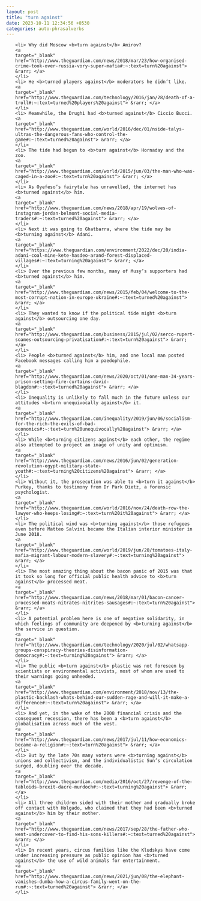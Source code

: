 ```yaml
---
layout: post
title: "turn against"
date: 2023-10-11 12:34:56 +0530
categories: auto-phrasalverbs
---
```

<ol>

    <li> Why did Moscow <b>turn against</b> Amirov?
    <a 
    target="_blank" 
    href="http://www.theguardian.com/news/2018/mar/23/how-organised-crime-took-over-russia-vory-super-mafia#:~:text=turn%20against"> &rarr; </a>
    </li>
    <li> He <b>turned players against</b> moderators he didn’t like.
    <a 
    target="_blank" 
    href="http://www.theguardian.com/technology/2016/jan/28/death-of-a-troll#:~:text=turned%20players%20against"> &rarr; </a>
    </li>
    <li> Meanwhile, the Drughi had <b>turned against</b> Ciccio Bucci.
    <a 
    target="_blank" 
    href="http://www.theguardian.com/world/2016/dec/01/nside-talys-ultras-the-dangerous-fans-who-control-the-game#:~:text=turned%20against"> &rarr; </a>
    </li>
    <li> The tide had begun to <b>turn against</b> Hornaday and the zoo.
    <a 
    target="_blank" 
    href="http://www.theguardian.com/world/2015/jun/03/the-man-who-was-caged-in-a-zoo#:~:text=turn%20against"> &rarr; </a>
    </li>
    <li> As Oyefeso’s fairytale has unravelled, the internet has <b>turned against</b> him.
    <a 
    target="_blank" 
    href="http://www.theguardian.com/news/2018/apr/19/wolves-of-instagram-jordan-belmont-social-media-traders#:~:text=turned%20against"> &rarr; </a>
    </li>
    <li> Next it was going to Ghatbarra, where the tide may be <b>turning against</b> Adani.
    <a 
    target="_blank" 
    href="https://www.theguardian.com/environment/2022/dec/20/india-adani-coal-mine-kete-hasdeo-arand-forest-displaced-villages#:~:text=turning%20against"> &rarr; </a>
    </li>
    <li> Over the previous few months, many of Musy’s supporters had <b>turned against</b> him.
    <a 
    target="_blank" 
    href="http://www.theguardian.com/news/2015/feb/04/welcome-to-the-most-corrupt-nation-in-europe-ukraine#:~:text=turned%20against"> &rarr; </a>
    </li>
    <li> They wanted to know if the political tide might <b>turn against</b> outsourcing one day.
    <a 
    target="_blank" 
    href="http://www.theguardian.com/business/2015/jul/02/serco-rupert-soames-outsourcing-privatisation#:~:text=turn%20against"> &rarr; </a>
    </li>
    <li> People <b>turned against</b> him, and one local man posted Facebook messages calling him a paedophile.
    <a 
    target="_blank" 
    href="http://www.theguardian.com/news/2020/oct/01/one-man-34-years-prison-setting-fire-curtains-david-blagdon#:~:text=turned%20against"> &rarr; </a>
    </li>
    <li> Inequality is unlikely to fall much in the future unless our attitudes <b>turn unequivocally against</b> it.
    <a 
    target="_blank" 
    href="http://www.theguardian.com/inequality/2019/jun/06/socialism-for-the-rich-the-evils-of-bad-economics#:~:text=turn%20unequivocally%20against"> &rarr; </a>
    </li>
    <li> While <b>turning citizens against</b> each other, the regime also attempted to project an image of unity and optimism.
    <a 
    target="_blank" 
    href="http://www.theguardian.com/news/2016/jun/02/generation-revolution-egypt-military-state-youth#:~:text=turning%20citizens%20against"> &rarr; </a>
    </li>
    <li> Without it, the prosecution was able to <b>turn it against</b> Purkey, thanks to testimony from Dr Park Dietz, a forensic psychologist.
    <a 
    target="_blank" 
    href="http://www.theguardian.com/world/2016/nov/24/death-row-the-lawyer-who-keeps-losing#:~:text=turn%20it%20against"> &rarr; </a>
    </li>
    <li> The political wind was <b>turning against</b> those refugees even before Matteo Salvini became the Italian interior minister in June 2018.
    <a 
    target="_blank" 
    href="http://www.theguardian.com/world/2019/jun/20/tomatoes-italy-mafia-migrant-labour-modern-slavery#:~:text=turning%20against"> &rarr; </a>
    </li>
    <li> The most amazing thing about the bacon panic of 2015 was that it took so long for official public health advice to <b>turn against</b> processed meat.
    <a 
    target="_blank" 
    href="http://www.theguardian.com/news/2018/mar/01/bacon-cancer-processed-meats-nitrates-nitrites-sausages#:~:text=turn%20against"> &rarr; </a>
    </li>
    <li> A potential problem here is one of negative solidarity, in which feelings of community are deepened by <b>turning against</b> the service in question.
    <a 
    target="_blank" 
    href="http://www.theguardian.com/technology/2020/jul/02/whatsapp-groups-conspiracy-theories-disinformation-democracy#:~:text=turning%20against"> &rarr; </a>
    </li>
    <li> The public <b>turn against</b> plastic was not foreseen by scientists or environmental activists, most of whom are used to their warnings going unheeded.
    <a 
    target="_blank" 
    href="http://www.theguardian.com/environment/2018/nov/13/the-plastic-backlash-whats-behind-our-sudden-rage-and-will-it-make-a-difference#:~:text=turn%20against"> &rarr; </a>
    </li>
    <li> And yet, in the wake of the 2008 financial crisis and the consequent recession, there has been a <b>turn against</b> globalisation across much of the west.
    <a 
    target="_blank" 
    href="http://www.theguardian.com/news/2017/jul/11/how-economics-became-a-religion#:~:text=turn%20against"> &rarr; </a>
    </li>
    <li> But by the late 70s many voters were <b>turning against</b> unions and collectivism, and the individualistic Sun’s circulation surged, doubling over the decade.
    <a 
    target="_blank" 
    href="http://www.theguardian.com/media/2016/oct/27/revenge-of-the-tabloids-brexit-dacre-murdoch#:~:text=turning%20against"> &rarr; </a>
    </li>
    <li> All three children sided with their mother and gradually broke off contact with Holgado, who claimed that they had been <b>turned against</b> him by their mother.
    <a 
    target="_blank" 
    href="http://www.theguardian.com/news/2017/sep/28/the-father-who-went-undercover-to-find-his-sons-killers#:~:text=turned%20against"> &rarr; </a>
    </li>
    <li> In recent years, circus families like the Kludskys have come under increasing pressure as public opinion has <b>turned against</b> the use of wild animals for entertainment.
    <a 
    target="_blank" 
    href="http://www.theguardian.com/news/2021/jun/08/the-elephant-vanishes-dumba-how-a-circus-family-went-on-the-run#:~:text=turned%20against"> &rarr; </a>
    </li>